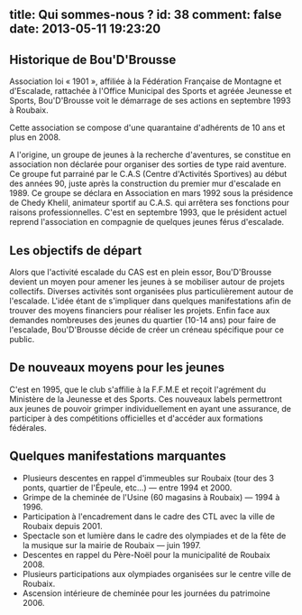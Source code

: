 title: Qui sommes-nous ?
id: 38
comment: false
date: 2013-05-11 19:23:20
---

## Historique de Bou'D'Brousse

Association loi « 1901 », affiliée à la Fédération Française de Montagne et d'Escalade, rattachée à l'Office Municipal des Sports et agréée Jeunesse et Sports, Bou'D'Brousse voit le démarrage de ses actions en septembre 1993 à Roubaix.

Cette association se compose d'une quarantaine d'adhérents de 10 ans et plus en 2008.

A l'origine, un groupe de jeunes à la recherche d'aventures, se constitue en association non déclarée pour organiser des sorties de type raid aventure. Ce groupe fut parrainé par le C.A.S (Centre d'Activités Sportives) au début des années 90, juste après la construction du premier mur d'escalade en 1989\. Ce groupe se déclara en Association en mars 1992 sous la présidence de Chedy Khelil, animateur sportif au C.A.S. qui arrêtera ses fonctions pour raisons professionnelles. C'est en septembre 1993, que le président actuel reprend l'association en compagnie de quelques jeunes férus d'escalade.

## Les objectifs de départ

Alors que l'activité escalade du CAS est en plein essor, Bou'D'Brousse devient un moyen pour amener les jeunes à se mobiliser autour de projets collectifs. Diverses activités sont organisées plus particulièrement autour de l'escalade. L'idée étant de s'impliquer dans quelques manifestations afin de trouver des moyens financiers pour réaliser les projets. Enfin face aux demandes nombreuses des jeunes du quartier (10-14 ans) pour faire de l'escalade, Bou'D'Brousse décide de créer un créneau spécifique pour ce public.

## De nouveaux moyens pour les jeunes

C'est en 1995, que le club s'affilie à la F.F.M.E et reçoit l'agrément du Ministère de la Jeunesse et des Sports. Ces nouveaux labels permettront aux jeunes de pouvoir grimper individuellement en ayant une assurance, de participer à des compétitions officielles et d'accéder aux formations fédérales.

## Quelques manifestations marquantes

*   Plusieurs descentes en rappel d'immeubles sur Roubaix (tour des 3 ponts, quartier de l'Épeule, etc…) — entre 1994 et 2000.
*   Grimpe de la cheminée de l'Usine (60 magasins à Roubaix) — 1994 à 1996.
*   Participation à l'encadrement dans le cadre des CTL avec la ville de Roubaix depuis 2001.
*   Spectacle son et lumière dans le cadre des olympiades et de la fête de la musique sur la mairie de Roubaix — juin 1997.
*   Descentes en rappel du Père-Noël pour la municipalité de Roubaix 2008.
*   Plusieurs participations aux olympiades organisées sur le centre ville de Roubaix.
*   Ascension intérieure de cheminée pour les journées du patrimoine 2006.